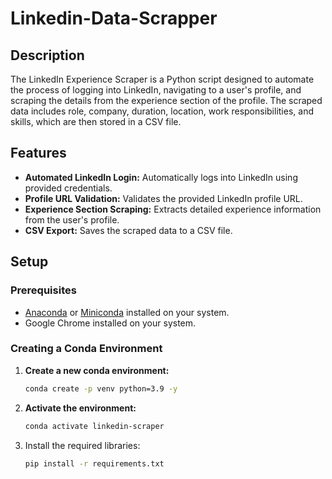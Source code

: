 # Linkedin-Data-Scrapper



## Description

The LinkedIn Experience Scraper is a Python script designed to automate the process of logging into LinkedIn, navigating to a user's profile, and scraping the details from the experience section of the profile. The scraped data includes role, company, duration, location, work responsibilities, and skills, which are then stored in a CSV file.

## Features

- **Automated LinkedIn Login:** Automatically logs into LinkedIn using provided credentials.
- **Profile URL Validation:** Validates the provided LinkedIn profile URL.
- **Experience Section Scraping:** Extracts detailed experience information from the user's profile.
- **CSV Export:** Saves the scraped data to a CSV file.

## Setup

### Prerequisites

- [Anaconda](https://www.anaconda.com/products/distribution) or [Miniconda](https://docs.conda.io/en/latest/miniconda.html) installed on your system.
- Google Chrome installed on your system.

### Creating a Conda Environment

1. **Create a new conda environment:**

   ```bash
   conda create -p venv python=3.9 -y

2. **Activate the environment:**
   ```bash
   conda activate linkedin-scraper

3. Install the required libraries:
   ```bash
   pip install -r requirements.txt

   
   
